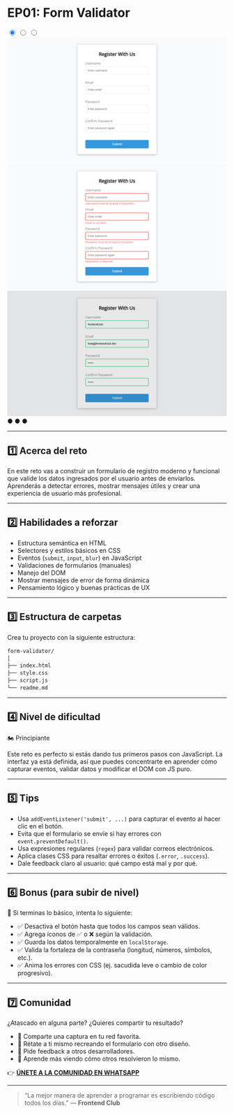 # EP01: Form Validator

<link rel="stylesheet" href="/css/style.css">

<div class="carousel-container">

  <input type="radio" name="carousel" id="slide1" checked>
  <input type="radio" name="carousel" id="slide2">
  <input type="radio" name="carousel" id="slide3">

  <div class="carousel-slide">
    <img src="images/01.png" alt="Imagen 1">
    <img src="images/02.png" alt="Imagen 2">
    <img src="images/03.png" alt="Imagen 3">
  </div>

  <div class="carousel-nav">
    <label for="slide1">●</label>
    <label for="slide2">●</label>
    <label for="slide3">●</label>
  </div>
</div>

---

## 1️⃣ Acerca del reto

En este reto vas a construir un formulario de registro moderno y funcional que valide los datos ingresados por el usuario antes de enviarlos.
Aprenderás a detectar errores, mostrar mensajes útiles y crear una experiencia de usuario más profesional.

---

## 2️⃣ Habilidades a reforzar

- Estructura semántica en HTML
- Selectores y estilos básicos en CSS
- Eventos (`submit`, `input`, `blur`) en JavaScript
- Validaciones de formularios (manuales)
- Manejo del DOM
- Mostrar mensajes de error de forma dinámica
- Pensamiento lógico y buenas prácticas de UX

---

## 3️⃣ Estructura de carpetas

Crea tu proyecto con la siguiente estructura:

```md
form-validator/
│
├── index.html
├── style.css
├── script.js
└── readme.md
```

---

## 4️⃣ Nivel de dificultad

🏍️ Principiante

Este reto es perfecto si estás dando tus primeros pasos con JavaScript.
La interfaz ya está definida, así que puedes concentrarte en aprender cómo capturar eventos, validar datos y modificar el DOM con JS puro.

---

## 5️⃣ Tips

- Usa `addEventListener('submit', ...)` para capturar el evento al hacer clic en el botón.
- Evita que el formulario se envíe si hay errores con `event.preventDefault()`.
- Usa expresiones regulares (`regex`) para validar correos electrónicos.
- Aplica clases CSS para resaltar errores o éxitos (`.error`, `.success`).
- Dale feedback claro al usuario: qué campo está mal y por qué.

---

## 6️⃣ Bonus (para subir de nivel)

🎯 Si terminas lo básico, intenta lo siguiente:

- ✅ Desactiva el botón hasta que todos los campos sean válidos.
- ✅ Agrega íconos de ✅ o ❌ según la validación.
- ✅ Guarda los datos temporalmente en `localStorage`.
- ✅ Valida la fortaleza de la contraseña (longitud, números, símbolos, etc.).
- ✅ Anima los errores con CSS (ej. sacudida leve o cambio de color progresivo).

---

## 7️⃣ Comunidad

¿Atascado en alguna parte? ¿Quieres compartir tu resultado?

- 📸 Comparte una captura en tu red favorita.
- 🔁 Rétate a ti mismo recreando el formulario con otro diseño.
- 💬 Pide feedback a otros desarrolladores.
- 🧠 Aprende más viendo cómo otros resolvieron lo mismo.

👉 **[ÚNETE A LA COMUNIDAD EN WHATSAPP](https://chat.whatsapp.com/CldsuiaJ52t3NvDg47zaWP)**

---

> “La mejor manera de aprender a programar es escribiendo código todos los días.” — **Frontend Club**